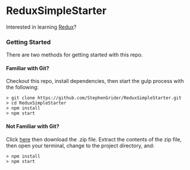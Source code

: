 # ReduxSimpleStarter

Interested in learning [Redux](https://www.udemy.com/react-redux/)?

### Getting Started

There are two methods for getting started with this repo.

#### Familiar with Git?
Checkout this repo, install dependencies, then start the gulp process with the following:

```
> git clone https://github.com/StephenGrider/ReduxSimpleStarter.git
> cd ReduxSimpleStarter
> npm install
> npm start
```

#### Not Familiar with Git?
Click [here](https://github.com/StephenGrider/ReactStarter/releases) then download the .zip file.  Extract the contents of the zip file, then open your terminal, change to the project directory, and:

```
> npm install
> npm start
```

<!-- if you get an error that says cannot read the property XXXX
of undefined.  in this case the property was setState.  if you use
an arrow function that would make the this look at the component and not the function or if you change the this in the constructor like this.onInputChange = this.onInputChange.bind(this); this sets the this on the submit to the component of the constructor.  -->

<!-- if you form submits and your arguments disappear check to
make sure you didn't for get to put something like this in your
sumbit method event.preventDefault(); -->

<!-- the way this program is set up the hidden key protects your key from people seeing it in github but when you fetch data from the api your key is exposed in the browser in the console and network tab.  the solution would be to have the server fetch the
data from the api and then pass it to the user.  -->
